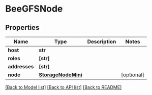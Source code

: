 # BeeGFSNode


## Properties

Name | Type | Description | Notes
------------ | ------------- | ------------- | -------------
**host** | **str** |  | 
**roles** | **[str]** |  | 
**addresses** | **[str]** |  | 
**node** | [**StorageNodeMini**](StorageNodeMini.md) |  | [optional] 

[[Back to Model list]](../README.md#models) [[Back to API list]](../README.md#api-endpoints) [[Back to README]](../README.md)


